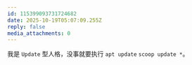 ```yaml
---
id: 115399093731724682
date: 2025-10-19T05:07:09.255Z
reply: false
media_attachments: 0
---
```


<p>我是 <code>Update</code> 型人格，没事就要执行 <code>apt update</code> <code>scoop update *</code>。</p>
